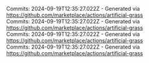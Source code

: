 Commits: 2024-09-19T12:35:27.022Z - Generated via https://github.com/marketplace/actions/artificial-grass
<br>
Commits: 2024-09-19T12:35:27.022Z - Generated via https://github.com/marketplace/actions/artificial-grass
<br>
Commits: 2024-09-19T12:35:27.022Z - Generated via https://github.com/marketplace/actions/artificial-grass
<br>
Commits: 2024-09-19T12:35:27.022Z - Generated via https://github.com/marketplace/actions/artificial-grass
<br>
